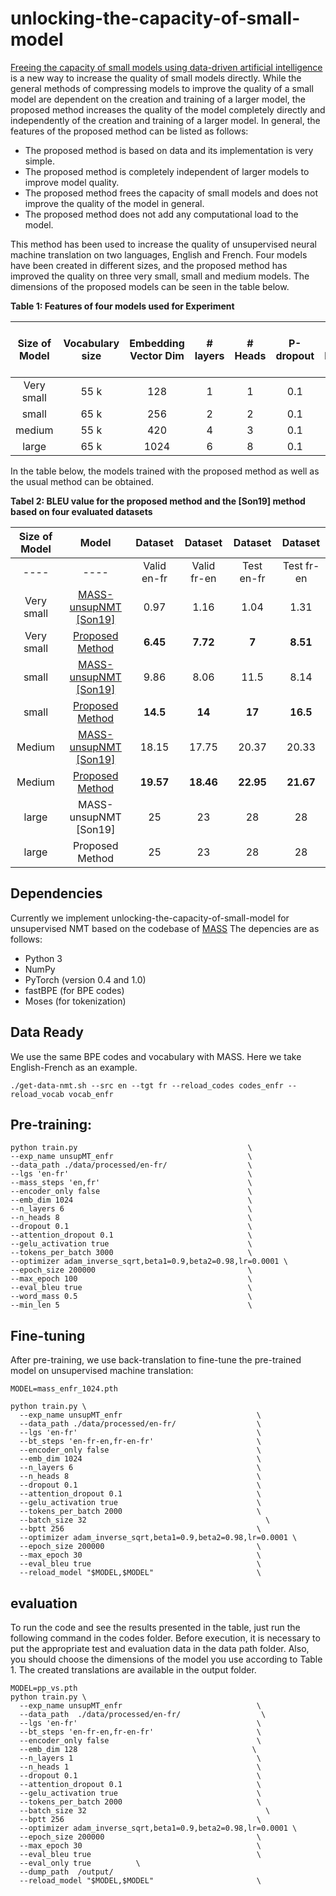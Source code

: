 # unlocking-the-capacity-of-small-model
[Freeing the capacity of small models using data-driven artificial intelligence](https://drive.google.com/file/d/18jCoEWIwnN_nJZTOjDdEzjtKT_r8zs5O/view?usp=drive_link) is a new way to increase the quality of small models directly.
While the general methods of compressing models to improve the quality of a small model are dependent on the creation and training of a larger model, the proposed method increases the quality of the model completely directly and independently of the creation and training of a larger model.
In general, the features of the proposed method can be listed as follows:
+ The proposed method is based on data and its implementation is very simple.
+ The proposed method is completely independent of larger models to improve model quality.
+ The proposed method frees the capacity of small models and does not improve the quality of the model in general.
+ The proposed method does not add any computational load to the model.

This method has been used to increase the quality of unsupervised neural machine translation on two languages, English and French. Four models have been created in different sizes, and the proposed method has improved the quality on three very small, small and medium models. The dimensions of the proposed models can be seen in the table below.

**Table 1: Features of four models used for Experiment**

| Size of Model  | Vocabulary size | Embedding Vector Dim | # layers  | # Heads | P-dropout    | Input output Embedding Sharing  | # Model parameters |
| :-------------: | :-------------: | :-------------: | :-------------: |:-------------: | :-------------: | :-------------: | :-------------: |
| Very small  |55 k   |128  | 1  |1  | 0.1  | yes  | 15.5M  | 
| small       | 65 k  |256  | 2  |2  |  0.1 | yes  | 41.5 M  | 
| medium      | 55 k  |420  | 4  |3  | 0.1  | yes  | 70.7 M| 
| large       | 65 k  |1024 | 6  |8  | 0.1  | yes  | 314.3 M  |
					
In the table below, the models trained with the proposed method as well as the usual method can be obtained.

**Tabel 2: BLEU value for the proposed method and the [Son19] method based on four evaluated datasets**

| Size of Model  | Model | Dataset | Dataset  | Dataset | Dataset |
| :-------------: | :-------------: | :-------------: | :-------------: |:-------------: | :-------------: |
| ----  | ---- | Valid en-fr |	Valid fr-en |	Test en-fr |	Test fr-en |
| Very small | [MASS-unsupNMT [Son19]](https://drive.google.com/file/d/1zMWUNMP_1cOSms64SeMhIRhiwJFVUd3g/view?usp=drive_link) | 0.97  | 1.16  | 1.04  |  1.31    |
| Very small | [Proposed Method](https://drive.google.com/file/d/1gms0fVEpcQssLKY5PRV62I7qzhOdoVFv/view?usp=drive_link) |  **6.45** | **7.72**  | **7**   |  **8.51**    |
|      small | [MASS-unsupNMT [Son19]](https://drive.google.com/file/d/1t2ArfzUB7CMTA1kDi5uDxXswF5PXosEq/view?usp=drive_link) | 9.86   |	8.06 |	11.5 |	8.14    |
|      small | [Proposed Method](https://drive.google.com/file/d/1VtXX5jR_s3JPhBk9mZQ8qmKDCQc9vrsW/view?usp=drive_link) |  **14.5**| **14**	|**17**	|**16.5**   |
|     Medium | [MASS-unsupNMT [Son19]](https://drive.google.com/file/d/1vvHbsQMmz5RtT3yv1r08bdMNnLI8izki/view?usp=drive_link) | 18.15	|17.75	|20.37	|20.33  |
|     Medium | [Proposed Method](https://drive.google.com/file/d/131Ka5jTGOxrBcVW0jLddqkej2-TVoEpi/view?usp=drive_link) |  **19.57**|**18.46**| **22.95**| **21.67** |
|     large  | MASS-unsupNMT [Son19] | 25	|23	|28	|28     |
|      large | Proposed Method       | 25	|23	|28	|28     |

## Dependencies
Currently we implement unlocking-the-capacity-of-small-model for unsupervised NMT based on the codebase of [MASS](https://github.com/microsoft/MASS) The depencies are as follows:

+ Python 3
+ NumPy
+ PyTorch (version 0.4 and 1.0)
+ fastBPE (for BPE codes)
+ Moses (for tokenization)

## Data Ready
We use the same BPE codes and vocabulary with MASS. Here we take English-French as an example.

```
./get-data-nmt.sh --src en --tgt fr --reload_codes codes_enfr --reload_vocab vocab_enfr

```

## Pre-training:
```
python train.py                                      \
--exp_name unsupMT_enfr                              \
--data_path ./data/processed/en-fr/                  \
--lgs 'en-fr'                                        \
--mass_steps 'en,fr'                                 \
--encoder_only false                                 \
--emb_dim 1024                                       \
--n_layers 6                                         \
--n_heads 8                                          \
--dropout 0.1                                        \
--attention_dropout 0.1                              \
--gelu_activation true                               \
--tokens_per_batch 3000                              \
--optimizer adam_inverse_sqrt,beta1=0.9,beta2=0.98,lr=0.0001 \
--epoch_size 200000                                  \
--max_epoch 100                                      \
--eval_bleu true                                     \
--word_mass 0.5                                      \
--min_len 5                                          \
```

## Fine-tuning
After pre-training, we use back-translation to fine-tune the pre-trained model on unsupervised machine translation:

```
MODEL=mass_enfr_1024.pth

python train.py \
  --exp_name unsupMT_enfr                              \
  --data_path ./data/processed/en-fr/                  \
  --lgs 'en-fr'                                        \
  --bt_steps 'en-fr-en,fr-en-fr'                       \
  --encoder_only false                                 \
  --emb_dim 1024                                       \
  --n_layers 6                                         \
  --n_heads 8                                          \
  --dropout 0.1                                        \
  --attention_dropout 0.1                              \
  --gelu_activation true                               \
  --tokens_per_batch 2000                              \
  --batch_size 32	                                     \
  --bptt 256                                           \
  --optimizer adam_inverse_sqrt,beta1=0.9,beta2=0.98,lr=0.0001 \
  --epoch_size 200000                                  \
  --max_epoch 30                                       \
  --eval_bleu true                                     \
  --reload_model "$MODEL,$MODEL"                       \
```

## evaluation


To run the code and see the results presented in the table, just run the following command in the codes folder. Before execution, it is necessary to put the appropriate test and evaluation data in the data path folder. Also, you should choose the dimensions of the model you use according to Table 1. The created translations are available in the output folder.

```
MODEL=pp_vs.pth
python train.py \
  --exp_name unsupMT_enfr                              \
  --data_path  ./data/processed/en-fr/                  \
  --lgs 'en-fr'                                        \
  --bt_steps 'en-fr-en,fr-en-fr'                       \
  --encoder_only false                                 \
  --emb_dim 128                                       \
  --n_layers 1                                         \
  --n_heads 1                                          \
  --dropout 0.1                                        \
  --attention_dropout 0.1                              \
  --gelu_activation true                               \
  --tokens_per_batch 2000                              \
  --batch_size 32	                                     \
  --bptt 256                                           \
  --optimizer adam_inverse_sqrt,beta1=0.9,beta2=0.98,lr=0.0001 \
  --epoch_size 200000                                  \
  --max_epoch 30                                       \
  --eval_bleu true                                     \
  --eval_only true			\
  --dump_path  /output/ 
  --reload_model "$MODEL,$MODEL"                       \
```



